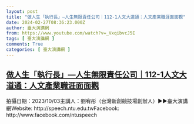 ```yaml
---
layout: post
title: "做人生「執行長」—人生無限責任公司｜112-1人文大道通：人文產業職涯面面觀"
date: 2024-02-27T08:36:23.000Z
author: 臺大演講網
from: https://www.youtube.com/watch?v=_VxqibvcJ5E
tags: [ 臺大演講網 ]
comments: True
categories: [ 臺大演講網 ]
---
```

<!--1709022983000-->
[做人生「執行長」—人生無限責任公司｜112-1人文大道通：人文產業職涯面面觀](https://www.youtube.com/watch?v=_VxqibvcJ5E)
------

<div>
拍攝日期：2023/10/03主講人：劉宥彤（台灣新創競技場創辦人）►►臺大演講網Website: http://speech.ntu.edu.twFacebook: http://www.facebook.com/ntuspeech
</div>
